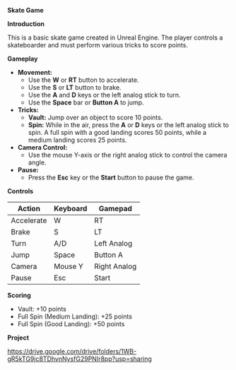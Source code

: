 **Skate Game**

**Introduction**

This is a basic skate game created in Unreal Engine. The player controls a skateboarder and must perform various tricks to score points.

**Gameplay**

* **Movement:**
  * Use the **W** or **RT** button to accelerate.
  * Use the **S** or **LT** button to brake.
  * Use the **A** and **D** keys or the left analog stick to turn.
  * Use the **Space** bar or **Button A** to jump.
* **Tricks:**
  * **Vault:** Jump over an object to score 10 points.
  * **Spin:** While in the air, press the **A** or **D** keys or the left analog stick to spin. A full spin with a good landing scores 50 points, while a medium landing scores 25 points.
* **Camera Control:**
  * Use the mouse Y-axis or the right analog stick to control the camera angle.
* **Pause:**
  * Press the **Esc** key or the **Start** button to pause the game.

**Controls**

| Action | Keyboard | Gamepad |
|---|---|---|
| Accelerate | W | RT |
| Brake | S | LT |
| Turn | A/D | Left Analog |
| Jump | Space | Button A |
| Camera | Mouse Y | Right Analog |
| Pause | Esc | Start |

**Scoring**

* Vault: +10 points
* Full Spin (Medium Landing): +25 points
* Full Spin (Good Landing): +50 points

**Project**

https://drive.google.com/drive/folders/1WB-gR5kTG9jc8TDhvnNysfG29PNIr8pp?usp=sharing
